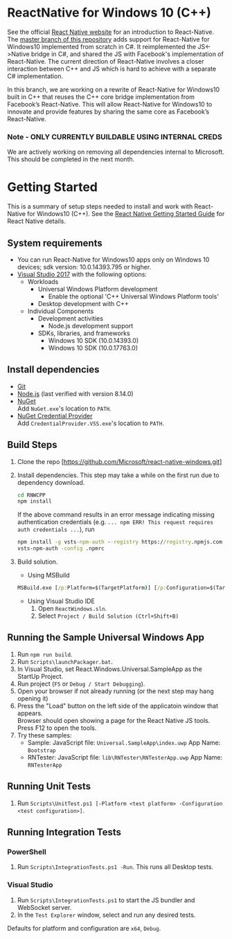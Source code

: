 # ReactNative for Windows 10 (C++)
See the official [React Native website](https://facebook.github.io/react-native/) for an introduction to React-Native. The [master branch of this repository]( https://github.com/Microsoft/react-native-windows) adds support for React-Native for Windows10 implemented from scratch in C#. It reimplemented the JS<->Native bridge in C#, and shared the JS with Facebook's implementation of React-Native.  The current direction of React-Native involves a closer interaction between C++ and JS which is hard to achieve with a separate C# implementation.

In this branch, we are working on a rewrite of React-Native for Windows10 built in C++ that reuses the C++ core bridge implementation from Facebook’s React-Native.  This will allow React-Native for Windows10 to innovate and provide features by sharing the same core as Facebook’s React-Native.

### Note - ONLY CURRENTLY BUILDABLE USING INTERNAL CREDS
We are actively working on removing all dependencies internal to Microsoft. This should be completed in the next month.

# Getting Started
This is a summary of setup steps needed to install and work with React-Native for Windows10 (C++). See the [React Native Getting Started Guide](http://facebook.github.io/react-native/docs/getting-started.html) for React Native details.

## System requirements
* You can run React-Native for Windows10 apps only on Windows 10 devices; sdk version: 10.0.14393.795 or higher.
* [Visual Studio 2017](https://www.visualstudio.com/downloads) with the following options:
  * Workloads
    * Universal Windows Platform development
      * Enable the optional 'C++ Universal Windows Platform tools'
    * Desktop development with C++
  * Individual Components
    * Development activities
      * Node.js development support
    * SDKs, libraries, and frameworks
      * Windows 10 SDK (10.0.14393.0)
      * Windows 10 SDK (10.0.17763.0)

## Install dependencies
* [Git](https://git-scm.com/download/win)
* [Node.js](https://nodejs.org) (last verified with version 8.14.0)
* [NuGet](https://dist.nuget.org/index.html)<br/>
  Add `NuGet.exe`'s location to `PATH`.
* [NuGet Credential Provider](https://nuget.pkgs.visualstudio.com/_apis/public/nuget/client/CredentialProviderBundle.zip)<br/>
  Add `CredentialProvider.VSS.exe`'s location to `PATH`.


## Build Steps
1. Clone the repo [https://github.com/Microsoft/react-native-windows.git]
2. Install dependencies. This step may take a while on the first run due to dependency download.
    ```cmd
    cd RNWCPP
    npm install
    ```

    If the above command results in an error message indicating missing authentication credentials (e.g.
    `... npm ERR! This request requires auth credentials ...`), run

    ```cmd
    npm install -g vsts-npm-auth --registry https://registry.npmjs.com
    vsts-npm-auth -config .npmrc
    ```

3. Build solution.
    * Using MSBuild
    ```cmd
    MSBuild.exe [/p:Platform=$(TargetPlatform)] [/p:Configuration=$(TargetConfiguration)]
    ```

    * Using Visual Studio IDE
      1. Open `ReactWindows.sln`.
      1. Select `Project / Build Solution (Ctrl+Shift+B)`


## Running the Sample Universal Windows App
1. Run `npm run build`.
1. Run `Scripts\launchPackager.bat`.
1. In Visual Studio, set React.Windows.Universal.SampleApp as the StartUp Project.
1. Run project (`F5` or `Debug / Start Debugging`).
1. Open your browser if not already running (or the next step may hang opening it)
1. Press the "Load" button on the left side of the applicatoin window that appears.<br/>
Browser should open showing a page for the React Native JS tools. Press F12 to open the tools.
1. Try these samples:
   - Sample: JavaScript file: `Universal.SampleApp\index.uwp` App Name: `Bootstrap`
   - RNTester: JavaScript file: `lib\RNTester\RNTesterApp.uwp` App Name: `RNTesterApp`

## Running Unit Tests
1. Run `Scripts\UnitTest.ps1 [-Platform <test platform> -Configuration <test configuration>]`.

## Running Integration Tests
### PowerShell
1. Run `Scripts\IntegrationTests.ps1 -Run`. This runs all Desktop tests.
### Visual Studio
1. Run `Scripts\IntegrationTests.ps1` to start the JS bundler and WebSocket server.
1. In the `Test Explorer` window, select and run any desired tests.

Defaults for platform and configuration are `x64`, `Debug`.

